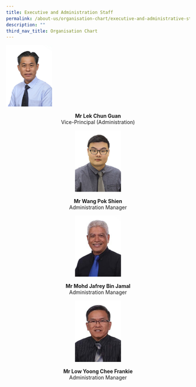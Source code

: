 ```yaml
---
title: Executive and Administration Staff
permalink: /about-us/organisation-chart/executive-and-administrative-staff/
description: ""
third_nav_title: Organisation Chart
---
```

<img src="/images/mr%20lek%20chun%20guan.jpg" 
     style="width:25%">
<center> <b>Mr Lek Chun Guan  <br> </b>
	Vice-Principal (Administration) <center>
		
<img src="/images/mr%20wang%20pok%20shien.jpeg" 
     style="width:25%">
<center> <b>Mr Wang Pok Shien  <br> </b>
Administration Manager<center>
	


	
<img src="/images/mr%20mohd%20jafrey%20bin%20jamal.jpeg" 
     style="width:25%" >
<center> <b>Mr Mohd Jafrey Bin Jamal  <br> </b>
Administration Manager<center>

<img src="/images/mr%20low%20yoong%20chee.jpeg" 
     style="width:25%" >
<center> <b>Mr Low Yoong Chee Frankie <br> </b>
Administration Manager<center>
	
